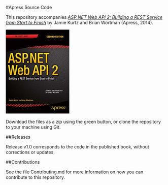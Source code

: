 #Apress Source Code

This repository accompanies [*ASP.NET Web API 2: Building a REST Service from Start to Finish*](http://www.apress.com/9781484201107) by Jamie Kurtz and Brian Wortman (Apress, 2014).

![Cover image](9781484201107.jpg)

Download the files as a zip using the green button, or clone the repository to your machine using Git.

##Releases

Release v1.0 corresponds to the code in the published book, without corrections or updates.

##Contributions

See the file Contributing.md for more information on how you can contribute to this repository.
